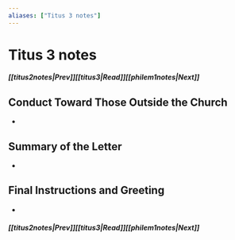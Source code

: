 ```yaml
---
aliases: ["Titus 3 notes"]
---
```

# Titus 3 notes
##### <span class=arrow-left></span>[[titus2notes|Prev]]<span class=navigation-separator></span>[[titus3|Read]]<span class=navigation-separator></span>[[philem1notes|Next]]<span class=arrow-right></span>
## Conduct Toward Those Outside the Church
- 
## Summary of the Letter
- 
## Final Instructions and Greeting
- 
##### <span class=arrow-left></span>[[titus2notes|Prev]]<span class=navigation-separator></span>[[titus3|Read]]<span class=navigation-separator></span>[[philem1notes|Next]]<span class=arrow-right></span>